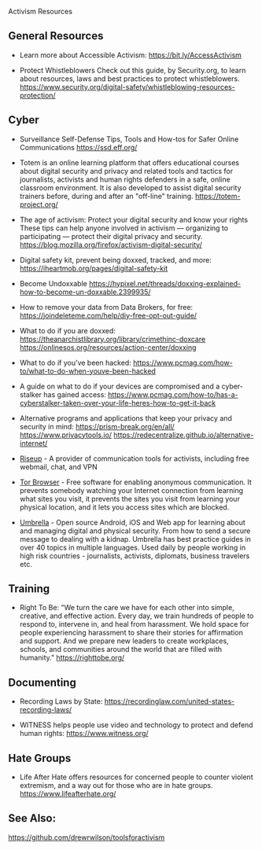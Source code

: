 Activism Resources

## General Resources
- Learn more about Accessible Activism:
https://bit.ly/AccessActivism

- Protect Whistleblowers
Check out this guide, by Security.org, to learn about resources, laws and best practices to protect whistleblowers.
https://www.security.org/digital-safety/whistleblowing-resources-protection/


## Cyber
- Surveillance Self-Defense
Tips, Tools and How-tos for Safer Online Communications
https://ssd.eff.org/ 

- Totem is an online learning platform that offers educational courses about digital security and privacy and related tools and tactics for journalists, activists and human rights defenders in a safe, online classroom environment. It is also developed to assist digital security trainers before, during and after an "off-line" training.
https://totem-project.org/

- The age of activism: Protect your digital security and know your rights
These tips can help anyone involved in activism — organizing to participating — protect their digital privacy and security.
https://blog.mozilla.org/firefox/activism-digital-security/

- Digital safety kit, prevent being doxxed, tracked, and more:
https://iheartmob.org/pages/digital-safety-kit

- Become Undoxxable
https://hypixel.net/threads/doxxing-explained-how-to-become-un-doxxable.2399935/ 

- How to remove your data from Data Brokers, for free:
https://joindeleteme.com/help/diy-free-opt-out-guide/

- What to do if you are doxxed:
https://theanarchistlibrary.org/library/crimethinc-doxcare 
https://onlinesos.org/resources/action-center/doxxing 

- What to do if you've been hacked:
https://www.pcmag.com/how-to/what-to-do-when-youve-been-hacked

- A guide on what to do if your devices are compromised and a cyber-stalker has gained access: 
https://www.pcmag.com/how-to/has-a-cyberstalker-taken-over-your-life-heres-how-to-get-it-back

- Alternative programs and applications that keep your privacy and security in mind:
https://prism-break.org/en/all/
https://www.privacytools.io/
https://redecentralize.github.io/alternative-internet/

- [Riseup](http://riseup.net/) - A provider of communication tools for activists, including free webmail, chat, and VPN

- [Tor Browser](https://github.com/TheTorProject/gettorbrowser) - Free software for enabling anonymous communication. It prevents somebody watching your Internet connection from learning what sites you visit, it prevents the sites you visit from learning your physical location, and it lets you access sites which are blocked.

- [Umbrella](https://github.com/securityfirst/Umbrella_android) - Open source Android, iOS and Web app for learning about and managing digital and physical security. From how to send a secure message to dealing with a kidnap. Umbrella has best practice guides in over 40 topics in multiple languages. Used daily by people working in high risk countries - journalists, activists, diplomats, business travelers etc.

## Training
- Right To Be: "We turn the care we have for each other into simple, creative, and effective action.
Every day, we train hundreds of people to respond to, intervene in, and heal from harassment. We hold space for people experiencing harassment to share their stories for affirmation and support. And we prepare new leaders to create workplaces, schools, and communities around the world that are filled with humanity." 
https://righttobe.org/


## Documenting
- Recording Laws by State:
https://recordinglaw.com/united-states-recording-laws/

- WITNESS helps people use video and technology to protect and defend human rights:
https://www.witness.org/


## Hate Groups
- Life After Hate offers resources for concerned people to counter violent extremism, and a way out for those who are in hate groups.
https://www.lifeafterhate.org/


## See Also:
https://github.com/drewrwilson/toolsforactivism